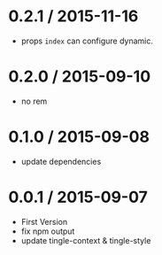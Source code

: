 
0.2.1 / 2015-11-16
==================

 * props `index` can configure dynamic.


0.2.0 / 2015-09-10
==================

 * no rem

0.1.0 / 2015-09-08
==================

 * update dependencies


0.0.1 / 2015-09-07
==================

 * First Version
 * fix npm output
 * update tingle-context & tingle-style